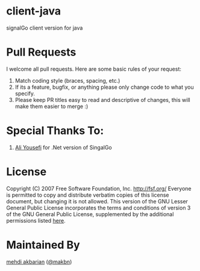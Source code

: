 # client-java
signalGo client version for java


# Pull Requests
I welcome all pull requests. Here are some basic rules of your request:
  1. Match coding style (braces, spacing, etc.)
  2. If its a feature, bugfix, or anything please only change code to what you specify.
  3. Please keep PR titles easy to read and descriptive of changes, this will make them easier to merge :)
  
# Special Thanks To:
  1.  [Ali Yousefi](https://github.com/hamishebahar) for .Net version of SingalGo

# License
  Copyright (C) 2007 Free Software Foundation, Inc. <http://fsf.org/>
  Everyone is permitted to copy and distribute verbatim copies
  of this license document, but changing it is not allowed.
  This version of the GNU Lesser General Public License incorporates
  the terms and conditions of version 3 of the GNU General Public
  License, supplemented by the additional permissions listed [here](https://github.com/SignalGo/client-java/blob/master/LICENSE).

# Maintained By
[mehdi akbarian](https://github.com/makbn) ([@makbn](https://www.twitter.com/makbn))

